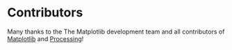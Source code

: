 # Contributors

Many thanks to the The Matplotlib development team and all contributors of [Matplotlib](https://matplotlib.org/) and [Processing](https://processing.org/)!